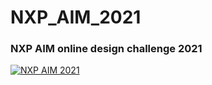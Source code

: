 # NXP_AIM_2021
<h3 align="left">NXP AIM online design challenge 2021</h3>

[![NXP AIM 2021](https://img.youtube.com/vi/w9z1yj4Orus/0.jpg)](https://www.youtube.com/watch?v=w9z1yj4Orus)

